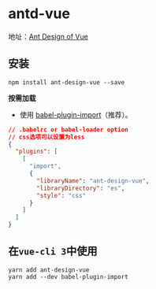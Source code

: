 # antd-vue

地址：[Ant Design of Vue](https://vue.ant.design/docs/vue/introduce-cn/)

## 安装 ##

    npm install ant-design-vue --save
    
**按需加载**

- 使用 [babel-plugin-import](https://github.com/ant-design/babel-plugin-import)（推荐）。

```json
// .babelrc or babel-loader option
// css选项可以设置为less
{
  "plugins": [
    [
      "import",
      {
        "libraryName": "ant-design-vue",
        "libraryDirectory": "es",
        "style": "css"       
      }
    ]
  ]
}
```

## 在`vue-cli 3`中使用 ##

    yarn add ant-design-vue
    yarn add --dev babel-plugin-import
    
    